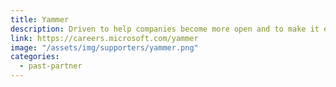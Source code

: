 ```yaml
---
title: Yammer
description: Driven to help companies become more open and to make it easier for coworkers to share ideas and experiences
link: https://careers.microsoft.com/yammer
image: "/assets/img/supporters/yammer.png"
categories:
  - past-partner
---
```

